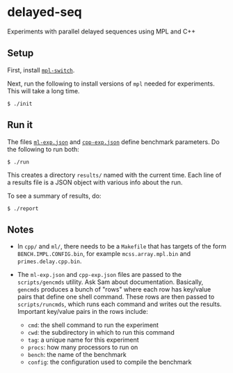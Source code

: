 # delayed-seq
Experiments with parallel delayed sequences using MPL and C++

## Setup

First, install [`mpl-switch`](https://github.com/MPLLang/mpl-switch).

Next, run the following to install versions of `mpl` needed for experiments.
This will take a long time.
```
$ ./init
```

## Run it

The files [`ml-exp.json`](./ml-exp.json) and [`cpp-exp.json`](./cpp-exp.json)
define benchmark parameters.
Do the following to run both:
```
$ ./run
```
This creates a directory `results/` named with the current time. Each line
of a results file is a JSON object with various info about the run.

To see a summary of results, do:
```
$ ./report
```

## Notes

* In `cpp/` and `ml/`, there needs to be a `Makefile` that has targets
of the form `BENCH.IMPL.CONFIG.bin`, for example `mcss.array.mpl.bin` and
`primes.delay.cpp.bin`.

* The `ml-exp.json` and `cpp-exp.json` files are passed to the `scripts/gencmds`
utility. Ask Sam about documentation. Basically, `gencmds` produces a bunch
of "rows" where each row has key/value pairs that define one shell command.
These rows are then passed to `scripts/runcmds`, which runs each command
and writes out the results. Important key/value pairs in the rows include:
  - `cmd`: the shell command to run the experiment
  - `cwd`: the subdirectory in which to run this command
  - `tag`: a unique name for this experiment
  - `procs`: how many processors to run on
  - `bench`: the name of the benchmark
  - `config`: the configuration used to compile the benchmark

